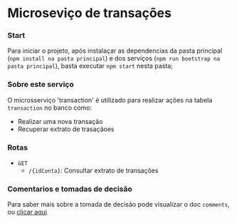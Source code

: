 # Microseviço de transações

### Start

Para iniciar o projeto, após instalaçar as dependencias da pasta principal (`npm install na pasta principal`) e dos serviços (`npm run bootstrap na pasta principal`), basta executar `npm start` nesta pasta;

### Sobre este serviço

O microsserviço 'transaction' é utilizado para realizar ações na tabela `transaction` no banco como:

- Realizar uma nova transação
- Recuperar extrato de trasaçãoes

### Rotas

- `GET`
  - `/{idConta}`: Consultar extrato de transações

### Comentarios e tomadas de decisão

Para saber mais sobre a tomada de decisão pode visualizar o doc `comments`, ou [clicar aqui](../../docs/comments.md)
